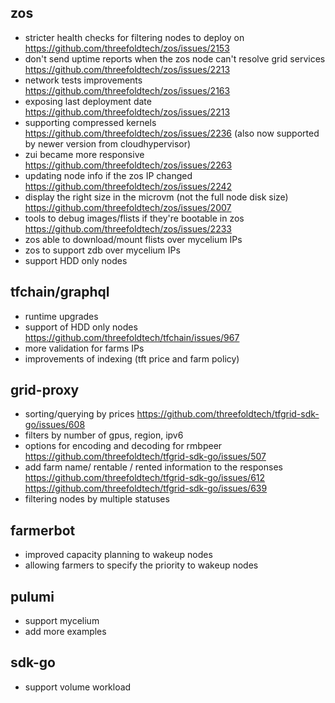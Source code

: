 
## zos

- stricter health checks for filtering nodes to deploy on https://github.com/threefoldtech/zos/issues/2153 
- don't send uptime reports when the zos node can't resolve grid services https://github.com/threefoldtech/zos/issues/2213
- network tests improvements https://github.com/threefoldtech/zos/issues/2163
- exposing last deployment date https://github.com/threefoldtech/zos/issues/2213 
- supporting compressed kernels https://github.com/threefoldtech/zos/issues/2236 (also now supported by newer version from cloudhypervisor)
- zui became more responsive https://github.com/threefoldtech/zos/issues/2263
- updating node info if the zos IP changed https://github.com/threefoldtech/zos/issues/2242
- display the right size in the microvm (not the full node disk size) https://github.com/threefoldtech/zos/issues/2007
- tools to debug images/flists if they're bootable in zos https://github.com/threefoldtech/zos/issues/2233
- zos able to download/mount flists over mycelium IPs
- zos to support zdb over mycelium IPs
- support HDD only nodes



## tfchain/graphql
- runtime upgrades
- support of HDD only nodes https://github.com/threefoldtech/tfchain/issues/967
- more validation for farms IPs
- improvements of indexing (tft price and farm policy)

## grid-proxy
- sorting/querying by prices  https://github.com/threefoldtech/tfgrid-sdk-go/issues/608
- filters by number of gpus, region, ipv6 
- options for encoding and decoding for rmbpeer  https://github.com/threefoldtech/tfgrid-sdk-go/issues/507
- add farm name/ rentable / rented information to the responses https://github.com/threefoldtech/tfgrid-sdk-go/issues/612 https://github.com/threefoldtech/tfgrid-sdk-go/issues/639
- filtering nodes by multiple statuses

## farmerbot
- improved capacity planning to wakeup nodes
- allowing farmers to specify the priority to wakeup nodes

## pulumi
- support mycelium 
- add more examples

## sdk-go
- support volume workload